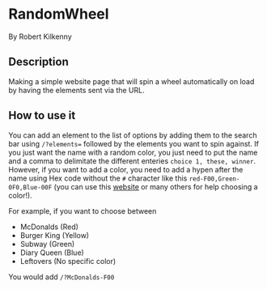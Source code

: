 # RandomWheel
By Robert Kilkenny

## Description
 Making a simple website page that will spin a wheel automatically on load by having the elements sent via the URL.

## How to use it
You can add an element to the list of options by adding them to the search bar using `/?elements=` followed by the elements you want to spin against. If you just want the name with a random color, you just need to put the name and a comma to delimitate the different enteries `choice 1, these, winner`. However, if you want to add a color, you need to add a hypen after the name using Hex code without the `#` character like this `red-F00,Green-0F0,Blue-00F` (you can use this [website](https://htmlcolorcodes.com/) or many others for help choosing a color!).

For example, if you want to choose between 
- McDonalds (Red)
- Burger King (Yellow)
- Subway (Green)
- Diary Queen (Blue)
- Leftovers (No specific color)

You would add `/?McDonalds-F00`